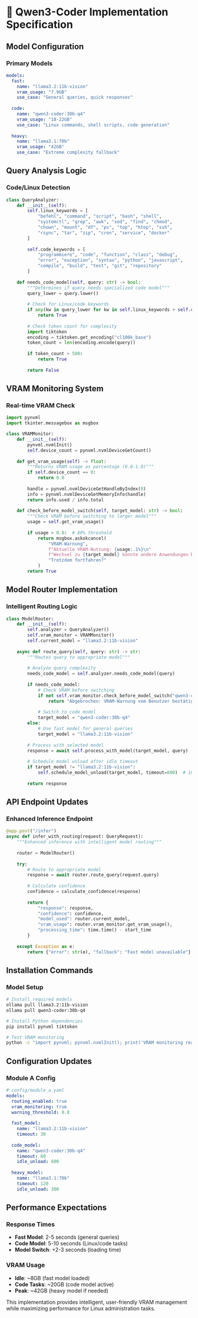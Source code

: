 # 🎯 Qwen3-Coder Implementation Specification

## Model Configuration

### Primary Models
```yaml
models:
  fast:
    name: "llama3.2:11b-vision"
    vram_usage: "7.9GB"
    use_case: "General queries, quick responses"
    
  code:
    name: "qwen3-coder:30b-q4"
    vram_usage: "18-22GB" 
    use_case: "Linux commands, shell scripts, code generation"
    
  heavy:
    name: "llama3.1:70b"
    vram_usage: "42GB"
    use_case: "Extreme complexity fallback"
```

## Query Analysis Logic

### Code/Linux Detection
```python
class QueryAnalyzer:
    def __init__(self):
        self.linux_keywords = [
            "befehl", "command", "script", "bash", "shell",
            "systemctl", "grep", "awk", "sed", "find", "chmod", 
            "chown", "mount", "df", "ps", "top", "htop", "ssh",
            "rsync", "tar", "zip", "cron", "service", "docker"
        ]
        
        self.code_keywords = [
            "programmiere", "code", "function", "class", "debug",
            "error", "exception", "syntax", "python", "javascript",
            "compile", "build", "test", "git", "repository"
        ]
    
    def needs_code_model(self, query: str) -> bool:
        """Determines if query needs specialized code model"""
        query_lower = query.lower()
        
        # Check for Linux/code keywords
        if any(kw in query_lower for kw in self.linux_keywords + self.code_keywords):
            return True
            
        # Check token count for complexity
        import tiktoken
        encoding = tiktoken.get_encoding("cl100k_base")
        token_count = len(encoding.encode(query))
        
        if token_count > 500:
            return True
            
        return False
```

## VRAM Monitoring System

### Real-time VRAM Check
```python
import pynvml
import tkinter.messagebox as msgbox

class VRAMMonitor:
    def __init__(self):
        pynvml.nvmlInit()
        self.device_count = pynvml.nvmlDeviceGetCount()
    
    def get_vram_usage(self) -> float:
        """Returns VRAM usage as percentage (0.0-1.0)"""
        if self.device_count == 0:
            return 0.0
            
        handle = pynvml.nvmlDeviceGetHandleByIndex(0)
        info = pynvml.nvmlDeviceGetMemoryInfo(handle)
        return info.used / info.total
    
    def check_before_model_switch(self, target_model: str) -> bool:
        """Check VRAM before switching to larger model"""
        usage = self.get_vram_usage()
        
        if usage > 0.8:  # 80% threshold
            return msgbox.askokcancel(
                "VRAM-Warnung",
                f"Aktuelle VRAM-Nutzung: {usage:.1%}\n"
                f"Wechsel zu {target_model} könnte andere Anwendungen beeinträchtigen.\n\n"
                "Trotzdem fortfahren?"
            )
        return True
```

## Model Router Implementation

### Intelligent Routing Logic
```python
class ModelRouter:
    def __init__(self):
        self.analyzer = QueryAnalyzer()
        self.vram_monitor = VRAMMonitor()
        self.current_model = "llama3.2:11b-vision"
        
    async def route_query(self, query: str) -> str:
        """Routes query to appropriate model"""
        
        # Analyze query complexity
        needs_code_model = self.analyzer.needs_code_model(query)
        
        if needs_code_model:
            # Check VRAM before switching
            if not self.vram_monitor.check_before_model_switch("qwen3-coder:30b-q4"):
                return "Abgebrochen: VRAM-Warnung vom Benutzer bestätigt"
            
            # Switch to code model
            target_model = "qwen3-coder:30b-q4"
        else:
            # Use fast model for general queries
            target_model = "llama3.2:11b-vision"
        
        # Process with selected model
        response = await self.process_with_model(target_model, query)
        
        # Schedule model unload after idle timeout
        if target_model != "llama3.2:11b-vision":
            self.schedule_model_unload(target_model, timeout=600)  # 10 minutes
            
        return response
```

## API Endpoint Updates

### Enhanced Inference Endpoint
```python
@app.post("/infer")
async def infer_with_routing(request: QueryRequest):
    """Enhanced inference with intelligent model routing"""
    
    router = ModelRouter()
    
    try:
        # Route to appropriate model
        response = await router.route_query(request.query)
        
        # Calculate confidence
        confidence = calculate_confidence(response)
        
        return {
            "response": response,
            "confidence": confidence,
            "model_used": router.current_model,
            "vram_usage": router.vram_monitor.get_vram_usage(),
            "processing_time": time.time() - start_time
        }
        
    except Exception as e:
        return {"error": str(e), "fallback": "Fast model unavailable"}
```

## Installation Commands

### Model Setup
```bash
# Install required models
ollama pull llama3.2:11b-vision
ollama pull qwen3-coder:30b-q4

# Install Python dependencies
pip install pynvml tiktoken

# Test VRAM monitoring
python -c "import pynvml; pynvml.nvmlInit(); print('VRAM monitoring ready')"
```

## Configuration Updates

### Module A Config
```yaml
# config/module_a.yaml
models:
  routing_enabled: true
  vram_monitoring: true
  warning_threshold: 0.8
  
  fast_model:
    name: "llama3.2:11b-vision"
    timeout: 30
    
  code_model:
    name: "qwen3-coder:30b-q4"
    timeout: 60
    idle_unload: 600
    
  heavy_model:
    name: "llama3.1:70b"
    timeout: 120
    idle_unload: 300
```

## Performance Expectations

### Response Times
- **Fast Model**: 2-5 seconds (general queries)
- **Code Model**: 5-10 seconds (Linux/code tasks)
- **Model Switch**: +2-3 seconds (loading time)

### VRAM Usage
- **Idle**: ~8GB (fast model loaded)
- **Code Tasks**: ~20GB (code model active)
- **Peak**: ~42GB (heavy model if needed)

This implementation provides intelligent, user-friendly VRAM management while maximizing performance for Linux administration tasks.